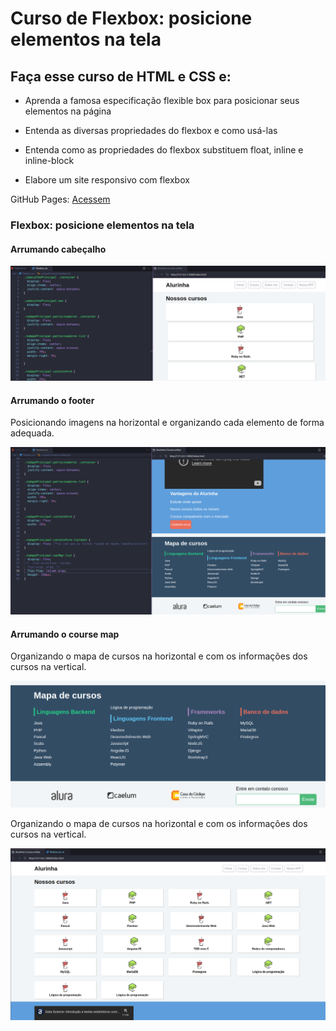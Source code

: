 # Curso de Flexbox: posicione elementos na tela

## Faça esse curso de HTML e CSS e:

 - Aprenda a famosa especificação flexible box para posicionar seus elementos na página 
 
 - Entenda as diversas propriedades do flexbox e como usá-las

 - Entenda como as propriedades do flexbox substituem float, inline e inline-block

 - Elabore um site responsivo com flexbox
 
GitHub Pages: 
[Acessem](https://tiagomerc.github.io/Flexbox-posicione-elementos-na-tela/)

### Flexbox: posicione elementos na tela

#### Arrumando cabeçalho 

![Arrumando o cabeçalho](img/prints/print1.png)

#### Arrumando o footer 

Posicionando imagens na horizontal e organizando cada elemento de forma adequada. 

![Arrumando o footer](img/prints/rodape.png)

#### Arrumando o course map

Organizando o mapa de cursos na horizontal e com os informações dos cursos na vertical. 

![Arrumando o course map](img/prints/rodapes.png)

Organizando o mapa de cursos na horizontal e com os informações dos cursos na vertical. 

![Gri principal e limitações do felxbox](img/prints/grid.png)